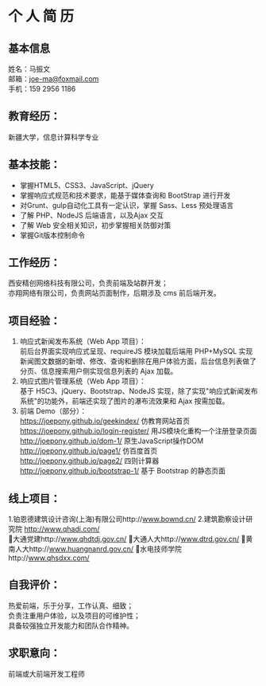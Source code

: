 # 个 人 简 历
## 基本信息
姓名：马振文  <br />
邮箱：joe-ma@foxmail.com  <br />
手机：159 2956 1186 
## 教育经历：
新疆大学，信息计算科学专业

## 基本技能：
- 掌握HTML5、CSS3、JavaScript、jQuery 
-	掌握响应式规范和技术要求，能基于媒体查询和 BootStrap 进行开发
-	对Grunt、gulp自动化工具有一定认识，掌握 Sass、Less 预处理语言
-	了解 PHP、NodeJS 后端语言，以及Ajax 交互
-	了解 Web 安全相关知识，初步掌握相关防御对策
-	掌握Git版本控制命令

## 工作经历：
西安精创网络科技有限公司，负责前端及站群开发；  <br />
亦翔网络有限公司，负责网站页面制作，后期涉及 cms 前后端开发。

## 项目经验：
1.	响应式新闻发布系统（Web App 项目）：  <br />
前后台界面实现响应式呈现、requireJS 模块加载后端用 PHP+MySQL 实现新闻图文数据的新增、修改、查询和删除在用户体验方面，后台信息列表做了分页、信息搜索用户侧实现信息列表的 Ajax 加载。
2.	响应式图片管理系统（Web App 项目）：  <br />
基于 H5C3、jQuery、Bootstrap、NodeJS 实现，除了实现"响应式新闻发布系统"的功能外，前端还实现了图片的瀑布流效果和 Ajax 按需加载。
3.	前端 Demo（部分）：  <br />
<a href="https://joepony.github.io/geekindex/" target="_blank">https://joepony.github.io/geekindex/</a> 仿教育网站首页  <br />
<a href="https://joepony.github.io/login-register/" target="_blank">https://joepony.github.io/login-register/</a> 用JS模块化重构一个注册登录页面  <br />
<a href="http://joepony.github.io/dom-1/" target="_blank">http://joepony.github.io/dom-1/</a> 原生JavaScript操作DOM   <br />
<a href="http://joepony.github.io/page1/ " target="_blank">http://joepony.github.io/page1/ </a>仿百度首页   <br />
<a href="http://joepony.github.io/page2/ " target="_blank">http://joepony.github.io/page2/ </a>四则计算器   <br />
<a href="http://joepony.github.io/bootstrap-1/" target="_blank">http://joepony.github.io/bootstrap-1/</a> 基于 Bootstrap 的静态页面
## 线上项目：
1.铂恩德建筑设计咨询(上海)有限公司http://www.bownd.cn/
2.建筑勘察设计研究院 http://www.qhadi.com/  
大通党建http://www.qhdtdj.gov.cn/ 
大通人大http://www.dtrd.gov.cn/ 
黄南人大http://www.huangnanrd.gov.cn/ 
水电技师学院http://www.qhsdxx.com/ 

## 自我评价：
热爱前端，乐于分享，工作认真、细致；  <br />
负责注重用户体验，以及项目的可维护性；  <br />
具备较强独立开发能力和团队合作精神。  <br />

## 求职意向：
前端或大前端开发工程师  <br />
